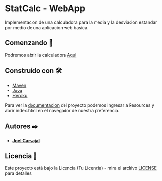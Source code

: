 
# StatCalc - WebApp

Implementacion de una calculadora para la media y la desviacion estandar por medio de una aplicacion web basica. 

## Comenzando 🚀

Podremos abrir la calculadora [Aqui](https://evening-forest-90506.herokuapp.com/Calc)

## Construido con 🛠️

* [Maven](https://maven.apache.org/)
* [Java](https://www.java.com/es/)
* [Heroku](https://www.heroku.com/)

Para ver la [documentacion](Resources/index.html) del proyecto podemos ingresar a Resources y abrir index.html en el navegador de nuestra preferencia.

## Autores ✒️

* [**Joel Carvajal**](https://www.linkedin.com/in/joel-carvajal/)

## Licencia 📄

Este proyecto está bajo la Licencia (Tu Licencia) - mira el archivo [LICENSE](LICENSE.txt) para detalles